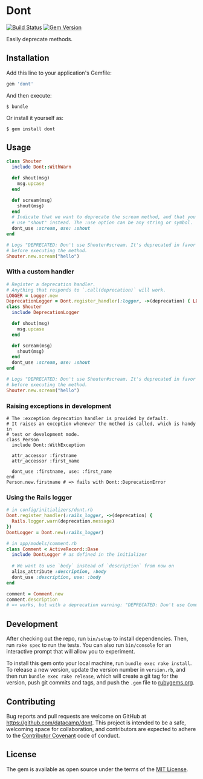 # Dont

[![Build Status](https://travis-ci.org/datacamp/dont.svg?branch=master)](https://travis-ci.org/datacamp/dont) [![Gem Version](https://badge.fury.io/rb/dont.svg)](https://badge.fury.io/rb/dont) 

Easily deprecate methods.

## Installation

Add this line to your application's Gemfile:

```ruby
gem 'dont'
```

And then execute:

    $ bundle

Or install it yourself as:

    $ gem install dont

## Usage

```ruby
class Shouter
  include Dont::WithWarn

  def shout(msg)
    msg.upcase
  end

  def scream(msg)
    shout(msg)
  end
  # Indicate that we want to deprecate the scream method, and that you should
  # use "shout" instead. The :use option can be any string or symbol.
  dont_use :scream, use: :shout
end

# Logs "DEPRECATED: Don't use Shouter#scream. It's deprecated in favor of shout.",
# before executing the method.
Shouter.new.scream("hello")
```

### With a custom handler

```ruby
# Register a deprecation handler.
# Anything that responds to `.call(deprecation)` will work.
LOGGER = Logger.new
DeprecationLogger = Dont.register_handler(:logger, ->(deprecation) { LOGGER.warn(deprecation.message) })
class Shouter
  include DeprecationLogger

  def shout(msg)
    msg.upcase
  end

  def scream(msg)
    shout(msg)
  end
  dont_use :scream, use: :shout
end

# Logs "DEPRECATED: Don't use Shouter#scream. It's deprecated in favor of shout.", 
# before executing the method.
Shouter.new.scream("hello")
```

### Raising exceptions in development

```
# The :exception deprecation handler is provided by default.
# It raises an exception whenever the method is called, which is handy in
# test or development mode.
class Person
  include Dont::WithException

  attr_accessor :firstname
  attr_accessor :first_name

  dont_use :firstname, use: :first_name
end
Person.new.firstname # => fails with Dont::DeprecationError
```

### Using the Rails logger

```ruby
# in config/initializers/dont.rb
Dont.register_handler(:rails_logger, ->(deprecation) { 
  Rails.logger.warn(deprecation.message) 
})
DontLogger = Dont.new(:rails_logger)

# in app/models/comment.rb
class Comment < ActiveRecord::Base
  include DontLogger # as defined in the initializer
  
  # We want to use `body` instead of `description` from now on
  alias_attribute :description, :body
  dont_use :description, use: :body
end

comment = Comment.new
comment.description
# => works, but with a deprecation warning: "DEPRECATED: Don't use Comment#description. It's deprecated in favor of body."

```

## Development

After checking out the repo, run `bin/setup` to install dependencies. Then, run `rake spec` to run the tests. You can also run `bin/console` for an interactive prompt that will allow you to experiment.

To install this gem onto your local machine, run `bundle exec rake install`. To release a new version, update the version number in `version.rb`, and then run `bundle exec rake release`, which will create a git tag for the version, push git commits and tags, and push the `.gem` file to [rubygems.org](https://rubygems.org).

## Contributing

Bug reports and pull requests are welcome on GitHub at https://github.com/datacamp/dont. This project is intended to be a safe, welcoming space for collaboration, and contributors are expected to adhere to the [Contributor Covenant](http://contributor-covenant.org) code of conduct.


## License

The gem is available as open source under the terms of the [MIT License](http://opensource.org/licenses/MIT).

